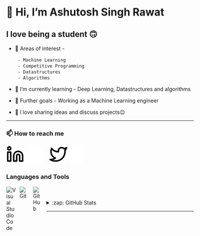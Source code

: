 # 👋 Hi, I’m Ashutosh Singh Rawat

## I love being a student  :upside_down_face:

- 👀 Areas of interest -

       - Machine Learning
       - Competitive Programming
       - Datastructures
       - Algorithms

- 🌱 I’m currently learning - Deep Learning, Datastructures and algorithms

- 🎈 Further goals - Working as a Machine Learning engineer

- 💞️ I love sharing ideas and discuss projects😉

---

### 📫 How to reach me

[![linkedin](./img/linkedin-light.svg)](https://linkedin.com/in/ashutosh-singh-rawat-ml#gh-light-mode-only)
[![linkedin](./img/linkedin-dark.svg)](https://linkedin.com/in/ashutosh-singh-rawat-ml#gh-dark-mode-only)
&nbsp;&nbsp;
[![twitter](./img/twitter-light.svg)](https://twitter.com/imAshutoshSRawat#gh-light-mode-only)
[![twitter](./img/twitter-dark.svg)](https://twitter.com/imAshutoshRawat#gh-dark-mode-only)
&nbsp;&nbsp;

### Languages and Tools

[<img align="left" alt="Visual Studio Code" width="26px" src="https://cdn.jsdelivr.net/gh/devicons/devicon/icons/vscode/vscode-original.svg" style="padding-right:10px;" />][machine-learning]
[<img align="left" alt="Git" width="26px" src="https://cdn.jsdelivr.net/gh/devicons/devicon/icons/git/git-original.svg" style="padding-right:10px;" />][machine-learning]
[<img align="left" alt="GitHub" width="26px" src="https://user-images.githubusercontent.com/3369400/139447912-e0f43f33-6d9f-45f8-be46-2df5bbc91289.png" style="padding-right:10px;" />](https://github.com/Ashutosh-Rawat/Ashutosh-Rawat/)

<br />
<br />

<details>
  <summary>:zap: GitHub Stats</summary>

  <img align="left" alt="Ashutosh Singh Rawat's GitHub Stats" src="https://github-readme-stats.vercel.app/api?username=Ashutosh-Rawat_icons=true&hide_border=false&title_color=ff652f&icon_color=FFE400&bg_color=09131B&text_color=ffffff&border_color=0c1a25" />

</details>

---
[machine-learning]:<https://coursera.org/share/19f029944e10b37c18e4875e98ec17d6>
[linkedin]:<https://www.linkedin.com/in/ashutosh-singh-rawat-ml/>
[twitter]:<https://www.twitter.com/AshutoshSRawat>

<!---
Ashutosh-Rawat/Ashutosh-Rawat is a ✨ special ✨ repository because its `README.md` (this file) appears on your GitHub profile.
You can click the Preview link to take a look at your changes.
--->
